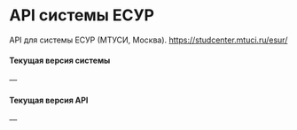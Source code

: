 # API системы ЕСУР
API для системы ЕСУР (МТУСИ, Москва). https://studcenter.mtuci.ru/esur/

#### Текущая версия системы
—

#### Текущая версия API
—
